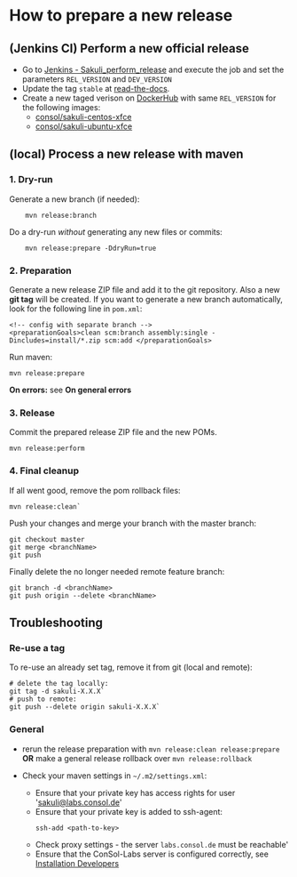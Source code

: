 # How to prepare a new release

## (Jenkins CI) Perform a new official release
* Go to [Jenkins - Sakuli_perform_release](http://labs-build.consol.de/job/Sakuli_perform_release/) and execute the job and set the parameters `REL_VERSION` and `DEV_VERSION`
* Update the tag `stable` at [read-the-docs](https://readthedocs.org/projects/sakuli/).
* Create a new taged verison on [DockerHub](https://hub.docker.com/) with same `REL_VERSION` for the following images:
	* [consol/sakuli-centos-xfce](https://hub.docker.com/r/consol/sakuli-centos-xfce/~/settings/automated-builds/)
	* [consol/sakuli-ubuntu-xfce](https://hub.docker.com/r/consol/sakuli-ubuntu-xfce/~/settings/automated-builds/)

## (local) Process a new release with maven

### 1. Dry-run
Generate a new branch (if needed):

		mvn release:branch        

Do a dry-run _without_ generating any new files or commits:

		mvn release:prepare -DdryRun=true

### 2. Preparation
Generate a new release ZIP file and add it to the git repository. Also a new __git tag__ will be created. If you want to generate a new branch automatically, look for the following line in `pom.xml`:

	<!-- config with separate branch -->
    <preparationGoals>clean scm:branch assembly:single -Dincludes=install/*.zip scm:add </preparationGoals>

Run maven:

	mvn release:prepare

 __On errors:__ see __On general errors__

### 3. Release
Commit the prepared release ZIP file and the new POMs.

	mvn release:perform

### 4. Final cleanup
If all went good, remove the pom rollback files:

	mvn release:clean`

Push your changes and merge your branch with the master branch:

    git checkout master
    git merge <branchName>
    git push

Finally delete the no longer needed remote feature branch:

	git branch -d <branchName>
    git push origin --delete <branchName>

## Troubleshooting
### Re-use a tag
To re-use an already set tag, remove it from git (local and remote):

    # delete the tag locally:
    git tag -d sakuli-X.X.X`
	# push to remote:
	git push --delete origin sakuli-X.X.X`

### General
* rerun the release preparation with `mvn release:clean release:prepare`
   __OR__ make a general release rollback over `mvn release:rollback`

* Check your maven settings in `~/.m2/settings.xml`:
   * Ensure that your private key has access rights for user 'sakuli@labs.consol.de'
   * Ensure that your private key is added to ssh-agent:
     ```
     ssh-add <path-to-key>
     ```
   * Check proxy settings - the server `labs.consol.de` must be reachable'
   * Ensure that the ConSol-Labs server is configured correctly, see [Installation Developers](installation-developers.md#database-setup)
